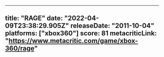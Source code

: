
---
title: "RAGE"
date: "2022-04-09T23:38:29.905Z"
releaseDate: "2011-10-04"
platforms: ["xbox360"]
score: 81
metacriticLink: "https://www.metacritic.com/game/xbox-360/rage"
---
